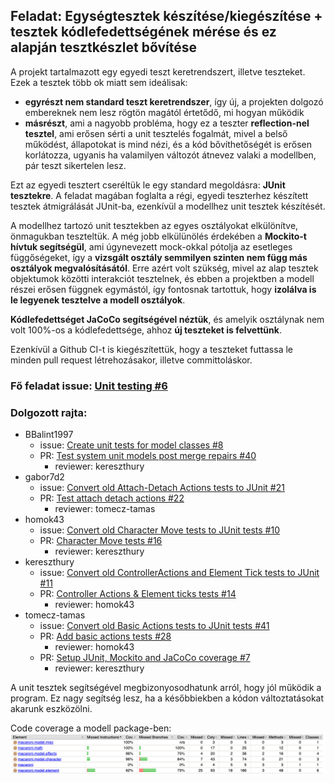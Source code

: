 ## Feladat: Egységtesztek készítése/kiegészítése + tesztek kódlefedettségének mérése és ez alapján tesztkészlet bővítése

A projekt tartalmazott egy egyedi teszt keretrendszert, illetve teszteket. Ezek a tesztek több ok miatt sem ideálisak:
- **egyrészt nem standard teszt keretrendszer**, így új, a projekten dolgozó embereknek nem lesz rögtön magától értetődő, mi hogyan működik
- **másrészt**, ami a nagyobb probléma, hogy ez a teszter **reflection-nel tesztel**, ami erősen sérti a unit tesztelés fogalmát, mivel a belső működést, állapotokat is mind nézi, és a kód bővíthetőségét is erősen korlátozza, ugyanis ha valamilyen változót átnevez valaki a modellben, pár teszt sikertelen lesz.

Ezt az egyedi tesztert cseréltük le egy standard megoldásra: **JUnit tesztekre**. A feladat magában foglalta a régi, egyedi teszterhez készített tesztek átmigrálását JUnit-ba, ezenkívül a modellhez unit tesztek készítését.

A modellhez tartozó unit tesztekben az egyes osztályokat elkülönítve, önmagukban teszteltük. A még jobb elkülünölés érdekében a **Mockito-t hívtuk segítségül**, ami úgynevezett mock-okkal pótolja az esetleges függőségeket, így a **vizsgált osztály semmilyen szinten nem függ más osztályok megvalósításától**. Erre azért volt szükség, mivel az alap tesztek objektumok közötti interakciót tesztelnek, és ebben a projektben a modell részei erősen függnek egymástól, így fontosnak tartottuk, hogy **izolálva is le legyenek tesztelve a modell osztályok**.

**Kódlefedettséget JaCoCo segítségével néztük**, és amelyik osztálynak nem volt 100%-os a kódlefedettsége, ahhoz **új teszteket is felvettünk**.

Ezenkívül a Github CI-t is kiegészítettük, hogy a teszteket futtassa le minden pull request létrehozásakor, illetve committoláskor.

### Fő feladat issue: [Unit testing #6](https://github.com/BME-MIT-IET/iet-hf-2024-macaroni/issues/6)

### Dolgozott rajta:
- BBalint1997
  - issue: [Create unit tests for model classes #8](https://github.com/BME-MIT-IET/iet-hf-2024-macaroni/issues/8)
  - PR: [Test system unit models post merge repairs #40](https://github.com/BME-MIT-IET/iet-hf-2024-macaroni/pull/40)
    - reviewer: kereszthury
- gabor7d2
  - issue: [Convert old Attach-Detach Actions tests to JUnit #21](https://github.com/BME-MIT-IET/iet-hf-2024-macaroni/issues/21)
  - PR: [Test attach detach actions #22](https://github.com/BME-MIT-IET/iet-hf-2024-macaroni/pull/22)
    - reviewer: tomecz-tamas
- homok43
  - issue: [Convert old Character Move tests to JUnit tests #10](https://github.com/BME-MIT-IET/iet-hf-2024-macaroni/issues/10)
  - PR: [Character Move tests #16](https://github.com/BME-MIT-IET/iet-hf-2024-macaroni/pull/16)
    - reviewer: kereszthury
- kereszthury
  - issue: [Convert old ControllerActions and Element Tick tests to JUnit #11](https://github.com/BME-MIT-IET/iet-hf-2024-macaroni/issues/11)
  - PR: [Controller Actions & Element ticks tests #14](https://github.com/BME-MIT-IET/iet-hf-2024-macaroni/pull/14)
    - reviewer: homok43
- tomecz-tamas
  - issue: [Convert old Basic Actions tests to JUnit tests #41](https://github.com/BME-MIT-IET/iet-hf-2024-macaroni/issues/41)
  - PR: [Add basic actions tests #28](https://github.com/BME-MIT-IET/iet-hf-2024-macaroni/pull/28)
    - reviewer: homok43
  - PR: [Setup JUnit, Mockito and JaCoCo coverage #7](https://github.com/BME-MIT-IET/iet-hf-2024-macaroni/pull/7)
    - reviewer: kereszthury

A unit tesztek segítségével megbizonyosodhatunk arról, hogy jól működik a program. Ez nagy segítség lesz, ha a későbbiekben a kódon változtatásokat akarunk eszközölni.

Code coverage a modell package-ben:
![](screenshots/code_coverage_model.png)
